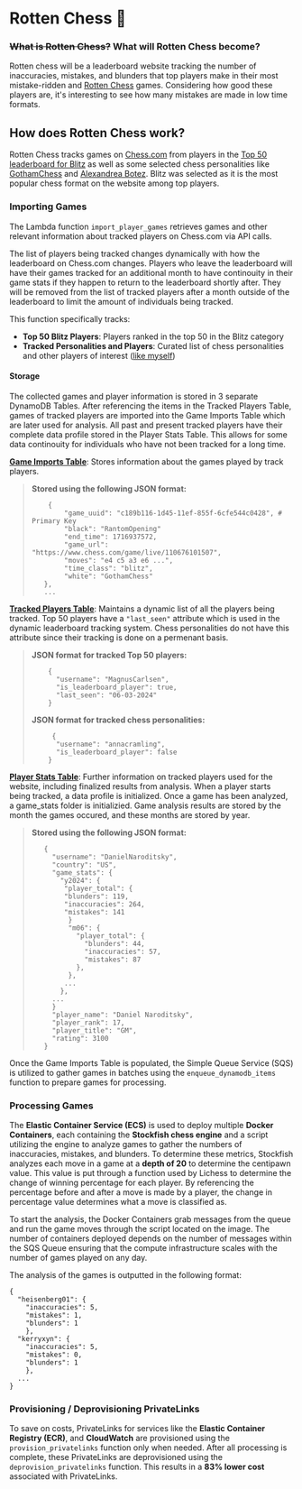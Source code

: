 # Rotten Chess 🤢
### ~~What is Rotten Chess?~~ What will Rotten Chess become?
Rotten chess will be a leaderboard website tracking the number of inaccuracies, mistakes, and blunders that top players make in their most mistake-ridden and <ins>Rotten Chess</ins> games. 
Considering how good these players are, it's interesting to see how many mistakes are made in low time formats.

## How does Rotten Chess work?
Rotten Chess tracks games on <ins>Chess.com</ins> from players in the <ins>Top 50 leaderboard for Blitz</ins> as well as some selected chess personalities like [GothamChess](https://www.youtube.com/channel/UCQHX6ViZmPsWiYSFAyS0a3Q) and [Alexandrea Botez](https://www.youtube.com/channel/UCAn8NrZ-J4CRfwodajqFYoQ).
Blitz was selected as it is the most popular chess format on the website among top players.

### Importing Games
The Lambda function `import_player_games` retrieves games and other relevant information about tracked players on Chess.com via API calls. 

The list of players being tracked changes dynamically with how the leaderboard on Chess.com changes. Players who leave the leaderboard will have their games tracked for an additional month to have continouity in their game stats if they happen to return to the leaderboard shortly after. They will be removed from the list of tracked players after a month outside of the leaderboard to limit the amount of individuals being tracked. 

This function specifically tracks:
- **Top 50 Blitz Players**: Players ranked in the top 50 in the Blitz category
- **Tracked Personalities and Players**: Curated list of chess personalities and other players of interest ([like myself](https://www.chess.com/member/markoj000))

#### Storage
The collected games and player information is stored in 3 separate DynamoDB Tables. After referencing the items in the Tracked Players Table, games of tracked players are imported into the Game Imports Table which are later used for analysis. All past and present tracked players have their complete data profile stored in the Player Stats Table. This allows for some data continouity for individuals who have not been tracked for a long time.  

<ins>**Game Imports Table**</ins>: Stores information about the games played by track players.
> **Stored using the following JSON format:**
> ```
>     {
>         "game_uuid": "c189b116-1d45-11ef-855f-6cfe544c0428", # Primary Key
>         "black": "RantomOpening"
>         "end_time": 1716937572,
>         "game_url": "https://www.chess.com/game/live/110676101507", 
>         "moves": "e4 c5 a3 e6 ...",
>         "time_class": "blitz",
>         "white": "GothamChess"
>    },
>    ...
>```

 <ins>**Tracked Players Table**</ins>: Maintains a dynamic list of all the players being tracked. Top 50 players have a `"last_seen"` attribute which is used in the dynamic leaderboard tracking system.
 Chess personalities do not have this attribute since their tracking is done on a permenant basis.
 
> **JSON format for tracked Top 50 players:**
> ```
>     {
>       "username": "MagnusCarlsen",
>       "is_leaderboard_player": true,
>       "last_seen": "06-03-2024"
>     }
>```
>
> **JSON format for tracked chess personalities:**
> ```
>      {
>       "username": "annacramling",
>       "is_leaderboard_player": false
>     }
> ```

 <ins>**Player Stats Table**</ins>: Further information on tracked players used for the website, including finalized results from analysis. When a player starts being tracked, a data profile is initialized. Once a game has been analyzed, a game_stats folder is initializied. Game analysis results are stored by the month the games occured, and these months are stored by year. 
> **Stored using the following JSON format:**
> ```
>    {
>      "username": "DanielNaroditsky",
>      "country": "US",
>      "game_stats": {
>        "y2024": {
>         "player_total": {
>         "blunders": 119,
>         "inaccuracies": 264,
>         "mistakes": 141
>          }
>          "m06": {
>            "player_total": {
>              "blunders": 44,
>              "inaccuracies": 57,
>              "mistakes": 87
>            },
>          },
>         ...
>        },
>      ...
>      }
>      "player_name": "Daniel Naroditsky",
>      "player_rank": 17,
>      "player_title": "GM",
>      "rating": 3100
>    }
>```
Once the Game Imports Table is populated, the Simple Queue Service (SQS) is utilized to gather games in batches using the `enqueue_dynamodb_items` function to prepare games for processing.

### Processing Games
The **Elastic Container Service (ECS)** is used to deploy multiple **Docker Containers**, each containing the **Stockfish chess engine** and a script utilizing the engine to analyze games to gather the numbers of inaccuracies, mistakes, and blunders.
To determine these metrics, Stockfish analyzes each move in a game at a **depth of 20** to determine the centipawn value. This value is put through a function used by Lichess to determine the change of winning percentage for each player. 
By referencing the percentage before and after a move is made by a player, the change in percentage value determines what a move is classified as.

To start the analysis, the Docker Containers grab messages from the queue and run the game moves through the script located on the image.
The number of containers deployed depends on the number of messages within the SQS Queue ensuring that the compute infrastructure scales with the number of games played on any day. 

The analysis of the games is outputted in the following format:
```
{
  "heisenberg01": {
    "inaccuracies": 5,
    "mistakes": 1,
    "blunders": 1
    },
  "kerryxyn": {
    "inaccuracies": 5,
    "mistakes": 0,
    "blunders": 1
    },
  ...
}
```

### Provisioning / Deprovisioning PrivateLinks
To save on costs, PrivateLinks for services like the **Elastic Container Registry (ECR)**, and **CloudWatch** are provisioned using the `provision_privatelinks` function only when needed. After all processing is complete, these PrivateLinks are deprovisioned using the `deprovision_privatelinks` function. This results in a **83% lower cost** associated with PrivateLinks.


